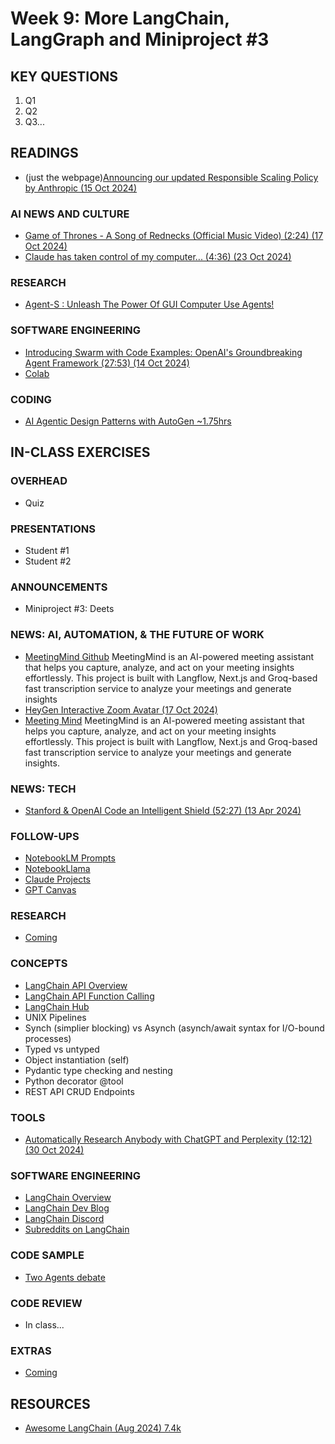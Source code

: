 # Week 9: More LangChain, LangGraph and Miniproject #3



## KEY QUESTIONS

1. Q1
2. Q2
3. Q3...

## READINGS

* (just the webpage)[Announcing our updated Responsible Scaling Policy by Anthropic (15 Oct 2024)](https://www.anthropic.com/news/announcing-our-updated-responsible-scaling-policy)
  
### AI NEWS AND CULTURE

* [Game of Thrones - A Song of Rednecks (Official Music Video) (2:24) (17 Oct 2024)](https://www.youtube.com/watch?v=tzE7TYwAYq4)
* [Claude has taken control of my computer... (4:36) (23 Oct 2024)](https://www.youtube.com/watch?v=DVRg0daTads)

### RESEARCH

* [Agent-S : Unleash The Power Of GUI Computer Use Agents!](https://www.simular.ai/agent-s)

### SOFTWARE ENGINEERING

* [Introducing Swarm with Code Examples: OpenAI's Groundbreaking Agent Framework (27:53) (14 Oct 2024)](https://www.youtube.com/watch?v=npAljHBeKPc&t=15s)
* [Colab](https://colab.research.google.com/drive/1gx5zmdIcJwwKIvDmNRoJmqpdeLh6UnCN?usp=sharing)

### CODING

* [AI Agentic Design Patterns with AutoGen ~1.75hrs](https://www.deeplearning.ai/short-courses/functions-tools-agents-langchain/)

## IN-CLASS EXERCISES

### OVERHEAD

* Quiz

### PRESENTATIONS

* Student #1
* Student #2

### ANNOUNCEMENTS

* Miniproject #3: Deets

### NEWS: AI, AUTOMATION, & THE FUTURE OF WORK

* [MeetingMind Github](https://github.com/misbahsy/meetingmind)
  MeetingMind is an AI-powered meeting assistant that helps you capture, analyze, and act on your meeting insights effortlessly. This project is built with Langflow, Next.js and Groq-based fast transcription service to analyze your meetings and generate insights
* [HeyGen Interactive Zoom Avatar (17 Oct 2024)](https://www.maginative.com/article/heygens-new-interactive-avatar-joins-zoom-calls-so-you-dont-have-to/)
* [Meeting Mind](https://github.com/misbahsy/meetingmind)
  MeetingMind is an AI-powered meeting assistant that helps you capture, analyze, and act on your meeting insights effortlessly. This project is built with Langflow, Next.js and Groq-based fast transcription service to analyze your meetings and generate insights.

### NEWS: TECH

* [Stanford & OpenAI Code an Intelligent Shield (52:27) (13 Apr 2024)](https://www.youtube.com/watch?v=3xmn5JWBjiw)

### FOLLOW-UPS

* [NotebookLM Prompts](https://notebooklm.google.com/?pli=1)
* [NotebookLlama](https://github.com/meta-llama/llama-recipes/tree/main/recipes/quickstart/NotebookLlama)
* [Claude Projects](https://support.anthropic.com/en/articles/9517075-what-are-projects)
* [GPT Canvas](https://www.youtube.com/watch?v=MfReXI4jsyI)

### RESEARCH

* [Coming](oh_noes_404.md)

### CONCEPTS

* [LangChain API Overview](https://python.langchain.com/api_reference/reference.html)
* [LangChain API Function Calling](https://platform.openai.com/docs/guides/function-calling)
* [LangChain Hub](https://smith.langchain.com/hub)
* UNIX Pipelines
* Synch (simplier blocking) vs Asynch (asynch/await syntax for I/O-bound processes)
* Typed vs untyped
* Object instantiation (self)
* Pydantic type checking and nesting
* Python decorator @tool
* REST API CRUD Endpoints

### TOOLS

* [Automatically Research Anybody with ChatGPT and Perplexity (12:12) (30 Oct 2024)](https://www.youtube.com/watch?v=Tur-HRXmSfA)

### SOFTWARE ENGINEERING

* [LangChain Overview](https://python.langchain.com/docs/introduction/)
* [LangChain Dev Blog](https://blog.langchain.dev/)
* [LangChain Discord](https://www.restack.io/docs/langchain-knowledge-langchain-discord-community)
* [Subreddits on LangChain](https://www.reddit.com/search/?q=langchain&cId=7f337738-bb4a-4762-b3a9-ee8784bacfc0&iId=261bb49b-c7a7-44c2-9a3c-389bc51c300d)

### CODE SAMPLE

* [Two Agents debate](../code/notebooks/llm_debate_Testing_Agents_20241030.ipynb)

### CODE REVIEW

* In class...

### EXTRAS

* [Coming](oh_noes_404.md)

## RESOURCES

* [Awesome LangChain (Aug 2024) 7.4k](https://github.com/kyrolabs/awesome-langchain)
